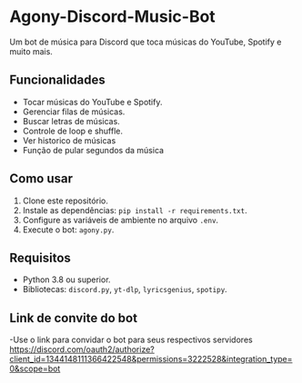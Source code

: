 # Agony-Discord-Music-Bot

Um bot de música para Discord que toca músicas do YouTube, Spotify e muito mais.

## Funcionalidades
- Tocar músicas do YouTube e Spotify.
- Gerenciar filas de músicas.
- Buscar letras de músicas.
- Controle de loop e shuffle.
- Ver historico de músicas
- Função de pular segundos da música

## Como usar
1. Clone este repositório.
2. Instale as dependências: `pip install -r requirements.txt`.
3. Configure as variáveis de ambiente no arquivo `.env`.
4. Execute o bot: `agony.py`.

## Requisitos
- Python 3.8 ou superior.
- Bibliotecas: `discord.py`, `yt-dlp`, `lyricsgenius`, `spotipy`.
  
## Link de convite do bot
-Use o link para convidar o bot para seus respectivos servidores
https://discord.com/oauth2/authorize?client_id=1344148111366422548&permissions=3222528&integration_type=0&scope=bot
